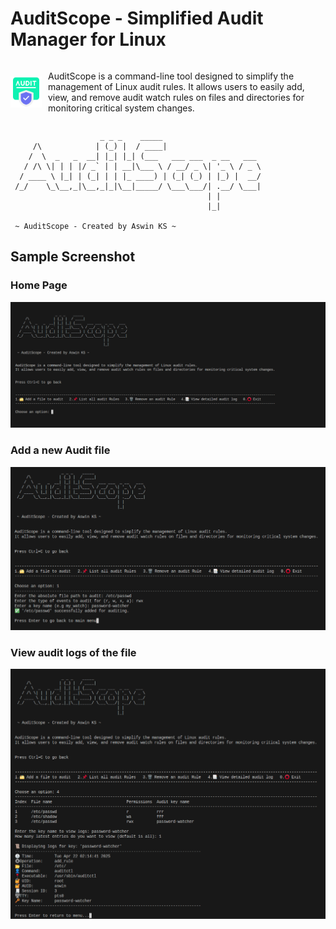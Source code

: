 # AuditScope - Simplified Audit Manager for Linux

<div style="display: flex; align-items: center;">
    <img src="resources/logo.png" alt="NixVault Icon" width="50" style="margin-right: 10px;"/>
    <p>AuditScope is a command-line tool designed to simplify the management of Linux audit rules. It allows users to easily add, view, and remove audit watch rules on files and directories for monitoring critical system changes.</p>
</div>

```
                    _ _ _    _____                      
     /\            | (_) |  / ____|                     
    /  \  _   _  __| |_| |_| (___   ___ ___  _ __   ___ 
   / /\ \| | | |/ _` | | __|\___ \ / __/ _ \| '_ \ / _ \
  / ____ \ |_| | (_| | | |_ ____) | (_| (_) | |_) |  __/
 /_/    \_\__,_|\__,_|_|\__|_____/ \___\___/| .__/ \___|
                                            | |         
                                            |_|         
                                    
 ~ AuditScope - Created by Aswin KS ~ 

```


## Sample Screenshot

### Home Page
![alt text](/resources/image.png)


### Add a new Audit file
![alt text](/resources/image-1.png)

### View audit logs of the file
![alt text](/resources/image-2.png)